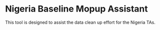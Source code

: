 # Nigeria Baseline Mopup Assistant
This tool is designed to assist the data clean up effort for the Nigeria TAs. 


